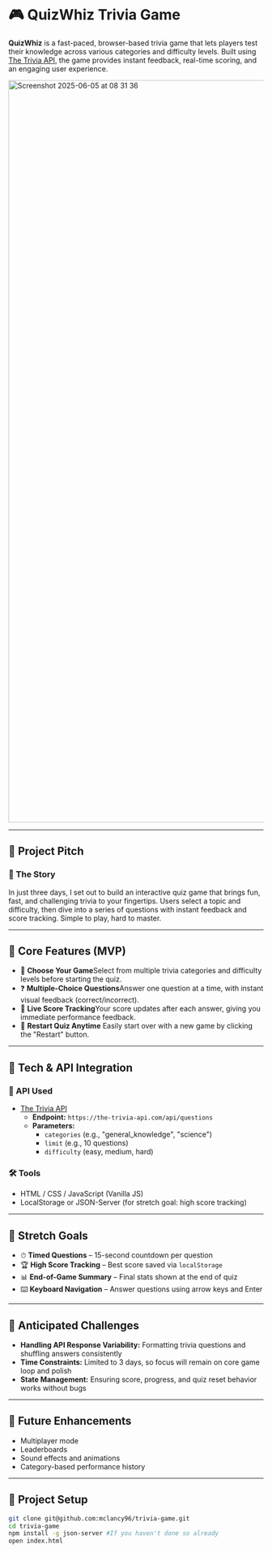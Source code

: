 # 🎮 QuizWhiz Trivia Game

**QuizWhiz** is a fast-paced, browser-based trivia game that lets players test their knowledge across various categories and difficulty levels. Built using [The Trivia API](https://the-trivia-api.com/docs/v2/), the game provides instant feedback, real-time scoring, and an engaging user experience.

<img width="1463" alt="Screenshot 2025-06-05 at 08 31 36" src="https://github.com/user-attachments/assets/7298877f-c331-460a-ad70-7bf18eb6a886" />

---

## 🚀 Project Pitch


### 🧠 The Story

In just three days, I set out to build an interactive quiz game that brings fun, fast, and challenging trivia to your fingertips. Users select a topic and difficulty, then dive into a series of questions with instant feedback and score tracking. Simple to play, hard to master.

---

## 🔑 Core Features (MVP)

- 🎯 **Choose Your Game**Select from multiple trivia categories and difficulty levels before starting the quiz.
- ❓ **Multiple-Choice Questions**Answer one question at a time, with instant visual feedback (correct/incorrect).
- 🧮 **Live Score Tracking**Your score updates after each answer, giving you immediate performance feedback.
- 🔄 **Restart Quiz Anytime**
  Easily start over with a new game by clicking the "Restart" button.

---

## 🧰 Tech & API Integration

### 📡 API Used

- [The Trivia API](https://the-trivia-api.com/docs/v2/)
  - **Endpoint:** `https://the-trivia-api.com/api/questions`
  - **Parameters:**
    - `categories` (e.g., "general_knowledge", "science")
    - `limit` (e.g., 10 questions)
    - `difficulty` (easy, medium, hard)

### 🛠 Tools

- HTML / CSS / JavaScript (Vanilla JS)
- LocalStorage or JSON-Server (for stretch goal: high score tracking)

---

## 🧪 Stretch Goals

- ⏱ **Timed Questions** – 15-second countdown per question
- 🏆 **High Score Tracking** – Best score saved via `localStorage`
- 📊 **End-of-Game Summary** – Final stats shown at the end of quiz
- ⌨️ **Keyboard Navigation** – Answer questions using arrow keys and Enter

---

## 🧩 Anticipated Challenges

- **Handling API Response Variability:** Formatting trivia questions and shuffling answers consistently
- **Time Constraints:** Limited to 3 days, so focus will remain on core game loop and polish
- **State Management:** Ensuring score, progress, and quiz reset behavior works without bugs

---

## 🧠 Future Enhancements

- Multiplayer mode
- Leaderboards
- Sound effects and animations
- Category-based performance history

---

## 📂 Project Setup

```bash
git clone git@github.com:mclancy96/trivia-game.git
cd trivia-game
npm install -g json-server #If you haven't done so already
open index.html
```
